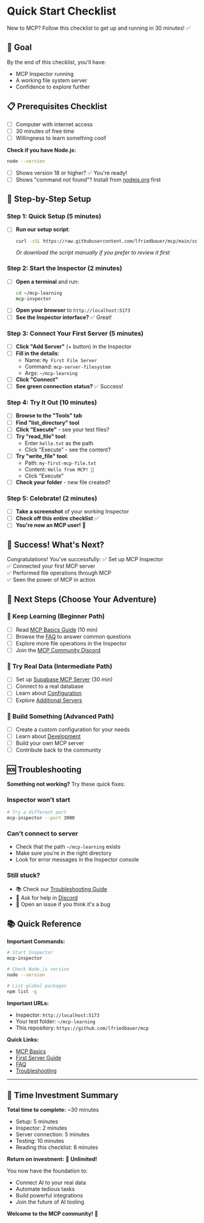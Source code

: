 # Quick Start Checklist

New to MCP? Follow this checklist to get up and running in 30 minutes! ✅

## 🎯 Goal
By the end of this checklist, you'll have:
- MCP Inspector running
- A working file system server
- Confidence to explore further

## 📋 Prerequisites Checklist
- [ ] Computer with internet access
- [ ] 30 minutes of free time
- [ ] Willingness to learn something cool!

**Check if you have Node.js:**
```bash
node --version
```
- [ ] Shows version 18 or higher? ✅ You're ready!
- [ ] Shows "command not found"? Install from [nodejs.org](https://nodejs.org) first

## 🚀 Step-by-Step Setup

### Step 1: Quick Setup (5 minutes)
- [ ] **Run our setup script**:
  ```bash
  curl -sSL https://raw.githubusercontent.com/lfriedbauer/mcp/main/scripts/setup.sh | bash
  ```
  *Or download the script manually if you prefer to review it first*

### Step 2: Start the Inspector (2 minutes)
- [ ] **Open a terminal** and run:
  ```bash
  cd ~/mcp-learning
  mcp-inspector
  ```
- [ ] **Open your browser** to `http://localhost:5173`
- [ ] **See the Inspector interface?** ✅ Great!

### Step 3: Connect Your First Server (5 minutes)
- [ ] **Click "Add Server"** (+ button) in the Inspector
- [ ] **Fill in the details**:
  - Name: `My First File Server`
  - Command: `mcp-server-filesystem`
  - Args: `~/mcp-learning`
- [ ] **Click "Connect"**
- [ ] **See green connection status?** ✅ Success!

### Step 4: Try It Out (10 minutes)
- [ ] **Browse to the "Tools" tab**
- [ ] **Find "list_directory" tool**
- [ ] **Click "Execute"** - see your test files?
- [ ] **Try "read_file" tool**:
  - Enter `hello.txt` as the path
  - Click "Execute" - see the content?
- [ ] **Try "write_file" tool**:
  - Path: `my-first-mcp-file.txt`
  - Content: `Hello from MCP! 🎉`
  - Click "Execute"
- [ ] **Check your folder** - new file created?

### Step 5: Celebrate! (2 minutes)
- [ ] **Take a screenshot** of your working Inspector
- [ ] **Check off this entire checklist** ✅
- [ ] **You're now an MCP user!** 🎉

## 🎉 Success! What's Next?

Congratulations! You've successfully:
✅ Set up MCP Inspector  
✅ Connected your first MCP server  
✅ Performed file operations through MCP  
✅ Seen the power of MCP in action  

## 🚀 Next Steps (Choose Your Adventure)

### 🌱 Keep Learning (Beginner Path)
- [ ] Read [MCP Basics Guide](docs/getting-started/mcp-basics.md) (10 min)
- [ ] Browse the [FAQ](docs/faq.md) to answer common questions
- [ ] Explore more file operations in the Inspector
- [ ] Join the [MCP Community Discord](https://discord.gg/mcp)

### 🌿 Try Real Data (Intermediate Path)
- [ ] Set up [Supabase MCP Server](supabase-mcp/README.md) (30 min)
- [ ] Connect to a real database
- [ ] Learn about [Configuration](docs/guides/configuration.md)
- [ ] Explore [Additional Servers](tools/README.md)

### 🌳 Build Something (Advanced Path)
- [ ] Create a custom configuration for your needs
- [ ] Learn about [Development](docs/guides/development.md)
- [ ] Build your own MCP server
- [ ] Contribute back to the community

## 🆘 Troubleshooting

**Something not working?** Try these quick fixes:

### Inspector won't start
```bash
# Try a different port
mcp-inspector --port 3000
```

### Can't connect to server
- Check that the path `~/mcp-learning` exists
- Make sure you're in the right directory
- Look for error messages in the Inspector console

### Still stuck?
- 📚 Check our [Troubleshooting Guide](docs/troubleshooting.md)
- 💬 Ask for help in [Discord](https://discord.gg/mcp)
- 🐛 Open an issue if you think it's a bug

## 📚 Quick Reference

**Important Commands:**
```bash
# Start Inspector
mcp-inspector

# Check Node.js version
node --version

# List global packages
npm list -g
```

**Important URLs:**
- Inspector: `http://localhost:5173`
- Your test folder: `~/mcp-learning`
- This repository: `https://github.com/lfriedbauer/mcp`

**Quick Links:**
- [MCP Basics](docs/getting-started/mcp-basics.md)
- [First Server Guide](docs/getting-started/first-server.md)
- [FAQ](docs/faq.md)
- [Troubleshooting](docs/troubleshooting.md)

---

## 🎯 Time Investment Summary

**Total time to complete:** ~30 minutes
- Setup: 5 minutes
- Inspector: 2 minutes  
- Server connection: 5 minutes
- Testing: 10 minutes
- Reading this checklist: 8 minutes

**Return on investment:** 🚀 **Unlimited!**

You now have the foundation to:
- Connect AI to your real data
- Automate tedious tasks
- Build powerful integrations
- Join the future of AI tooling

**Welcome to the MCP community!** 🎉